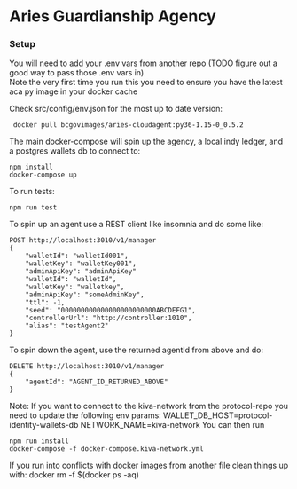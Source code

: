 # Aries Guardianship Agency

### Setup
You will need to add your .env vars from another repo (TODO figure out a good way to pass those .env vars in)  
Note the very first time you run this you need to ensure you have the latest aca py image in your docker cache  

Check src/config/env.json for the most up to date version:
```
 docker pull bcgovimages/aries-cloudagent:py36-1.15-0_0.5.2
```
The main docker-compose will spin up the agency, a local indy ledger, and a postgres wallets db to connect to:
```
npm install
docker-compose up
```
To run tests:
```
npm run test
```

To spin up an agent use a REST client like insomnia and do some like:
```
POST http://localhost:3010/v1/manager
{
	"walletId": "walletId001",
	"walletKey": "walletKey001",
	"adminApiKey": "adminApiKey"
	"walletId": "walletId",
	"walletKey": "walletkey",
	"adminApiKey": "someAdminKey",
	"ttl": -1,
	"seed": "000000000000000000000000ABCDEFG1",
	"controllerUrl": "http://controller:1010",
	"alias": "testAgent2"
}
```
To spin down the agent, use the returned agentId from above and do:
```
DELETE http://localhost:3010/v1/manager
{
	"agentId": "AGENT_ID_RETURNED_ABOVE"
}
```

Note:
If you want to connect to the kiva-network from the protocol-repo you need to update the following env params:
  WALLET_DB_HOST=protocol-identity-wallets-db
  NETWORK_NAME=kiva-network
You can then run
```
npm run install
docker-compose -f docker-compose.kiva-network.yml
```

If you run into conflicts with docker images from another file clean things up with: docker rm -f $(docker ps -aq)
